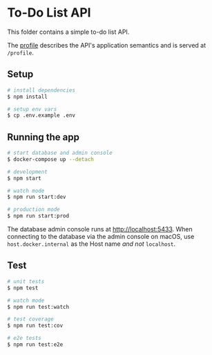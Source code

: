 # To-Do List API

This folder contains a simple to-do list API.

The [profile](public/profile.xhtml) describes the API's application semantics and is served at `/profile`.

## Setup

```bash
# install dependencies
$ npm install

# setup env vars
$ cp .env.example .env
```

## Running the app

```bash
# start database and admin console
$ docker-compose up --detach

# development
$ npm start

# watch mode
$ npm run start:dev

# production mode
$ npm run start:prod
```

The database admin console runs at <http://localhost:5433>. When connecting to the database via the admin console on macOS, use `host.docker.internal` as the Host name _and not_ `localhost`.

## Test

```bash
# unit tests
$ npm test

# watch mode
$ npm run test:watch

# test coverage
$ npm run test:cov

# e2e tests
$ npm run test:e2e
```

